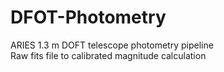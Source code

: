 # DFOT-Photometry
ARIES 1.3 m DOFT telescope photometry pipeline <br>
Raw fits file to calibrated magnitude calculation
